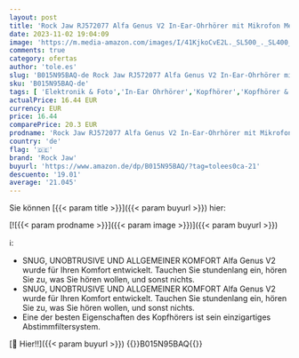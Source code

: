 ```yaml
---
layout: post
title: 'Rock Jaw RJ572077 Alfa Genus V2 In-Ear-Ohrhörer mit Mikrofon Metallic Grau'
date: 2023-11-02 19:04:09
image: 'https://m.media-amazon.com/images/I/41KjkoCvE2L._SL500_._SL400_.jpg'
comments: true
category: ofertas
author: 'tole.es'
slug: 'B015N95BAQ-de Rock Jaw RJ572077 Alfa Genus V2 In-Ear-Ohrhörer mit...'
sku: 'B015N95BAQ-de'
tags: [ 'Elektronik & Foto','In-Ear Ohrhörer','Kopfhörer','Kopfhörer & Zubehör','rock jaw','🇩🇪', ]
actualPrice: 16.44 EUR
currency: EUR
price: 16.44
comparePrice: 20.3 EUR
prodname: 'Rock Jaw RJ572077 Alfa Genus V2 In-Ear-Ohrhörer mit Mikrofon Metallic Grau'
country: 'de'
flag: '🇩🇪'
brand: 'Rock Jaw'
buyurl: 'https://www.amazon.de/dp/B015N95BAQ/?tag=tolees0ca-21'
descuento: '19.01'
average: '21.045'
---
```


Sie können [{{< param title >}}]({{< param buyurl >}}) hier:

[![{{< param prodname >}}]({{< param image >}})]({{< param buyurl >}})

ℹ️:

- SNUG, UNOBTRUSIVE UND ALLGEMEINER KOMFORT Alfa Genus V2 wurde für Ihren Komfort entwickelt. Tauchen Sie stundenlang ein, hören Sie zu, was Sie hören wollen, und sonst nichts.
- SNUG, UNOBTRUSIVE UND ALLGEMEINER KOMFORT Alfa Genus V2 wurde für Ihren Komfort entwickelt. Tauchen Sie stundenlang ein, hören Sie zu, was Sie hören wollen, und sonst nichts.
- Eine der besten Eigenschaften des Kopfhörers ist sein einzigartiges Abstimmfiltersystem.

[🛒 Hier!!]({{< param buyurl >}})
{{<world>}}B015N95BAQ{{</world>}}
